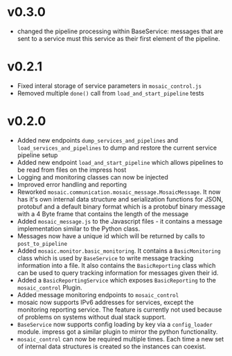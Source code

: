 # v0.3.0

* changed the pipeline processing within BaseService: messages that are sent to a service must this service as their first element of the pipeline.

# v0.2.1

* Fixed interal storage of service parameters in `mosaic_control.js`
* Removed multiple `done()` call from  `load_and_start_pipeline` tests

# v0.2.0

* Added new endpoints `dump_services_and_pipelines` and `load_services_and_pipelines` to dump and restore the current service pipeline setup
* Added new endpoint `load_and_start_pipeline` which allows pipelines to be read from files on the impress host
* Logging and monitoring classes can now be injected
* Improved error handling and reporting
* Reworked `mosaic.communication.mosaic_message.MosaicMessage`. It now has it's own internal data structure and serialization functions for JSON, protobuf and a default binary format which is a protobuf binary message
  with a 4 Byte frame that contains the length of the message
* Added `mosaic_message.js` to the Javascript files - it contains a message implementation similar to the Python class.
* Messages now have a unique id which will be returned by calls to `post_to_pipeline`
* Added `mosaic.monitor.basic_monitoring`. It contains a `BasicMonitoring` class which is used by `BaseService` to write message tracking information into a file. It also contains the `BasicReporting` class which can
  be used to query tracking information for messages given their id.
* Added a `BasicReportingService` which exposes `BasicReporting` to the `mosaic_control` Plugin.
* Added message monitoring endpoints to `mosaic_control`
* mosaic now supports IPv6 addresses for services, except the monitoring reporting service. The feature is currently not used because of problems on systems without dual stack support.
* `BaseService` now supports config loading by key via a `config_loader` module. impress got a similar plugin to mirror the python functionality.
* `mosaic_control` can now be required multiple times. Each time a new set of internal data structures is created so the instances can coexist.

